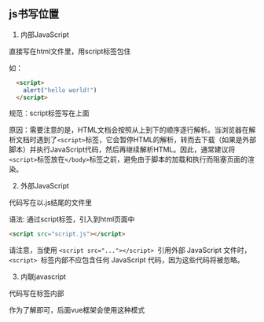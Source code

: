 ## js书写位置

1. 内部JavaScript

直接写在html文件里，用script标签包住

如：
```html
  <script>
    alert("hello world!")
  </script>
```

规范：script标签写在</body>上面

原因：需要注意的是，HTML文档会按照从上到下的顺序逐行解析。当浏览器在解析文档时遇到了`<script>`标签，它会暂停HTML的解析，转而去下载（如果是外部脚本）并执行JavaScript代码，然后再继续解析HTML。因此，通常建议将`<script>`标签放在`</body>`标签之前，避免由于脚本的加载和执行而阻塞页面的渲染。

2. 外部JavaScript

代码写在以.js结尾的文件里
 
语法: 通过script标签，引入到html页面中

```html
<script src="script.js"></script>
```
请注意，当使用 `<script src="..."></script> `引用外部 JavaScript 文件时，`<script> `标签内部不应包含任何 JavaScript 代码，因为这些代码将被忽略。

3. 内联javascript

代码写在标签内部

作为了解即可，后面vue框架会使用这种模式


